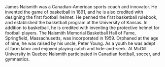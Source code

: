 <title>welcome to my blog</title>  
James Naismith was a Canadian-American sports coach and innovator. He invented the game of basketball in 1891, 
and he is also credited with designing the first football helmet. He penned the first basketball rulebook, 
and established the basketball program at the University of Kansas.
In addition to basketball, he is credited with inventing the protective helmet for football players. 
The Naismith Memorial Basketball Hall of Fame, Springfield, Massachusetts, was incorporated in 1959.
Orphaned at the age of nine, he was raised by his uncle, Peter Young. As a youth he was adept at farm labor and enjoyed playing catch and hide-and-seek. 
At McGill University in Quebec Naismith participated in Canadian football, soccer, and gymnastics.
